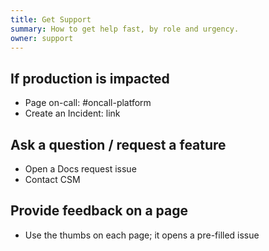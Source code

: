 ```yaml
---
title: Get Support
summary: How to get help fast, by role and urgency.
owner: support
---
```


## If production is impacted
- Page on-call: #oncall-platform
- Create an Incident: link

## Ask a question / request a feature
- Open a Docs request issue
- Contact CSM

## Provide feedback on a page
- Use the thumbs on each page; it opens a pre-filled issue